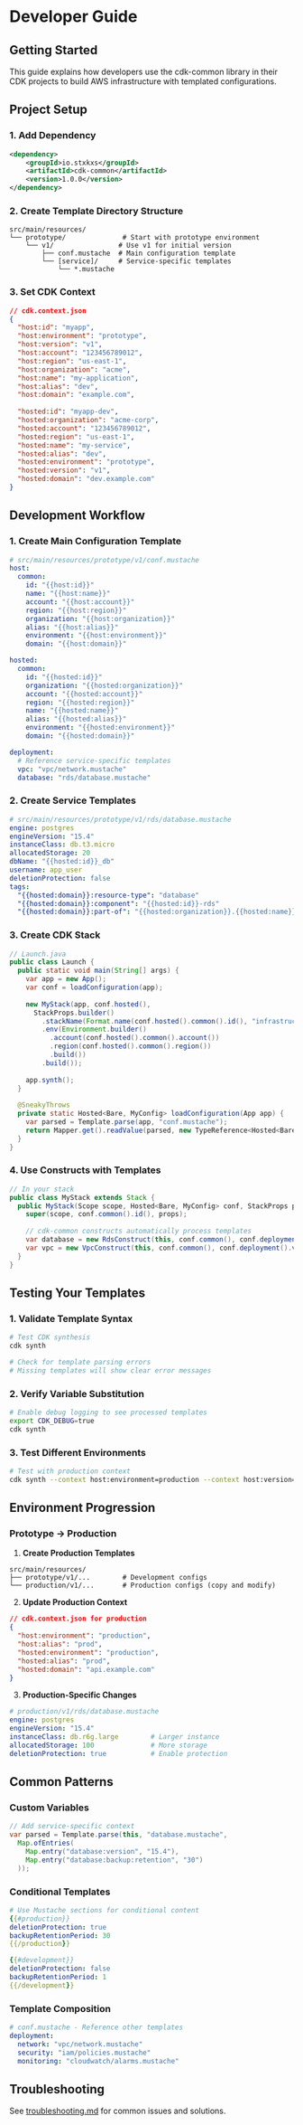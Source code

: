 # Developer Guide

## Getting Started

This guide explains how developers use the cdk-common library in their CDK projects to build AWS infrastructure with templated configurations.

## Project Setup

### 1. Add Dependency
```xml
<dependency>
    <groupId>io.stxkxs</groupId>
    <artifactId>cdk-common</artifactId>
    <version>1.0.0</version>
</dependency>
```

### 2. Create Template Directory Structure
```
src/main/resources/
└── prototype/              # Start with prototype environment
    └── v1/                # Use v1 for initial version
        ├── conf.mustache  # Main configuration template
        └── [service]/     # Service-specific templates
            └── *.mustache
```

### 3. Set CDK Context
```json
// cdk.context.json
{
  "host:id": "myapp",
  "host:environment": "prototype", 
  "host:version": "v1",
  "host:account": "123456789012",
  "host:region": "us-east-1",
  "host:organization": "acme",
  "host:name": "my-application",
  "host:alias": "dev",
  "host:domain": "example.com",
  
  "hosted:id": "myapp-dev",
  "hosted:organization": "acme-corp",
  "hosted:account": "123456789012",
  "hosted:region": "us-east-1", 
  "hosted:name": "my-service",
  "hosted:alias": "dev",
  "hosted:environment": "prototype",
  "hosted:version": "v1",
  "hosted:domain": "dev.example.com"
}
```

## Development Workflow

### 1. Create Main Configuration Template
```yaml
# src/main/resources/prototype/v1/conf.mustache
host:
  common:
    id: "{{host:id}}"
    name: "{{host:name}}"
    account: "{{host:account}}"
    region: "{{host:region}}"
    organization: "{{host:organization}}"
    alias: "{{host:alias}}"
    environment: "{{host:environment}}"
    domain: "{{host:domain}}"

hosted:
  common:
    id: "{{hosted:id}}"
    organization: "{{hosted:organization}}"
    account: "{{hosted:account}}"
    region: "{{hosted:region}}"
    name: "{{hosted:name}}"
    alias: "{{hosted:alias}}"
    environment: "{{hosted:environment}}"
    domain: "{{hosted:domain}}"

deployment:
  # Reference service-specific templates
  vpc: "vpc/network.mustache"
  database: "rds/database.mustache"
```

### 2. Create Service Templates
```yaml
# src/main/resources/prototype/v1/rds/database.mustache
engine: postgres
engineVersion: "15.4"
instanceClass: db.t3.micro
allocatedStorage: 20
dbName: "{{hosted:id}}_db"
username: app_user
deletionProtection: false
tags:
  "{{hosted:domain}}:resource-type": "database"
  "{{hosted:domain}}:component": "{{hosted:id}}-rds"
  "{{hosted:domain}}:part-of": "{{hosted:organization}}.{{hosted:name}}.{{hosted:alias}}"
```

### 3. Create CDK Stack
```java
// Launch.java
public class Launch {
  public static void main(String[] args) {
    var app = new App();
    var conf = loadConfiguration(app);
    
    new MyStack(app, conf.hosted(),
      StackProps.builder()
        .stackName(Format.name(conf.hosted().common().id(), "infrastructure"))
        .env(Environment.builder()
          .account(conf.hosted().common().account())
          .region(conf.hosted().common().region())
          .build())
        .build());
        
    app.synth();
  }
  
  @SneakyThrows
  private static Hosted<Bare, MyConfig> loadConfiguration(App app) {
    var parsed = Template.parse(app, "conf.mustache");
    return Mapper.get().readValue(parsed, new TypeReference<Hosted<Bare, MyConfig>>() {});
  }
}
```

### 4. Use Constructs with Templates
```java
// In your stack
public class MyStack extends Stack {
  public MyStack(Scope scope, Hosted<Bare, MyConfig> conf, StackProps props) {
    super(scope, conf.common().id(), props);
    
    // cdk-common constructs automatically process templates
    var database = new RdsConstruct(this, conf.common(), conf.deployment().database());
    var vpc = new VpcConstruct(this, conf.common(), conf.deployment().vpc());
  }
}
```

## Testing Your Templates

### 1. Validate Template Syntax
```bash
# Test CDK synthesis
cdk synth

# Check for template parsing errors
# Missing templates will show clear error messages
```

### 2. Verify Variable Substitution
```bash
# Enable debug logging to see processed templates
export CDK_DEBUG=true
cdk synth
```

### 3. Test Different Environments
```bash
# Test with production context
cdk synth --context host:environment=production --context host:version=v1
```

## Environment Progression

### Prototype → Production

1. **Create Production Templates**
```
src/main/resources/
├── prototype/v1/...        # Development configs
└── production/v1/...       # Production configs (copy and modify)
```

2. **Update Production Context**
```json
// cdk.context.json for production
{
  "host:environment": "production",
  "host:alias": "prod",
  "hosted:environment": "production", 
  "hosted:alias": "prod",
  "hosted:domain": "api.example.com"
}
```

3. **Production-Specific Changes**
```yaml
# production/v1/rds/database.mustache
engine: postgres
engineVersion: "15.4"
instanceClass: db.r6g.large        # Larger instance
allocatedStorage: 100              # More storage
deletionProtection: true           # Enable protection
```

## Common Patterns

### Custom Variables
```java
// Add service-specific context
var parsed = Template.parse(this, "database.mustache",
  Map.ofEntries(
    Map.entry("database:version", "15.4"),
    Map.entry("database:backup:retention", "30")
  ));
```

### Conditional Templates
```yaml
# Use Mustache sections for conditional content
{{#production}}
deletionProtection: true
backupRetentionPeriod: 30
{{/production}}

{{#development}}
deletionProtection: false
backupRetentionPeriod: 1
{{/development}}
```

### Template Composition
```yaml
# conf.mustache - Reference other templates
deployment:
  network: "vpc/network.mustache"
  security: "iam/policies.mustache" 
  monitoring: "cloudwatch/alarms.mustache"
```

## Troubleshooting

See [troubleshooting.md](troubleshooting.md) for common issues and solutions.
